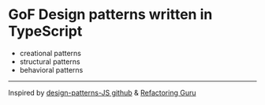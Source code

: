 # GoF Design patterns written in TypeScript

- creational patterns
- structural patterns
- behavioral patterns

---

Inspired by [design-patterns-JS github](https://github.com/fbeline/design-patterns-JS/tree/master) & [Refactoring Guru](https://refactoring.guru/design-patterns/)
